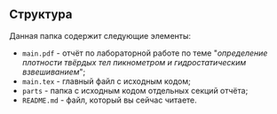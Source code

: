 ## Структура

Данная папка содержит следующие элементы:

* `main.pdf` - отчёт по лабораторной работе по теме "*определение плотности твёрдых тел пикнометром и гидростатическим взвешиванием*";
* `main.tex` - главный файл с исходным кодом;
* `parts` - папка с исходным кодом отдельных секций отчёта;
* `README.md` - файл, который вы сейчас читаете.